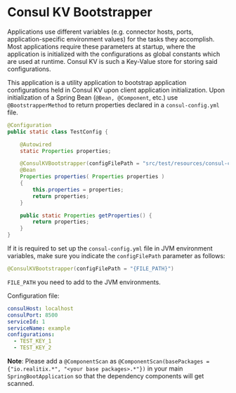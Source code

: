 # Consul KV Bootstrapper

Applications use different variables (e.g. connector hosts, ports, application-specific environment values)
for the tasks they accomplish. Most applications require these parameters at startup, where the application is
initialized with the configurations as global constants which are used at runtime. Consul KV is such a Key-Value store
for storing said configurations.

This application is a utility application to bootstrap application configurations held 
in Consul KV upon client application initialization. Upon initialization of a Spring Bean (`@Bean, @Component`, etc.) use `@BootstrapperMethod` to return properties declared in a `consul-config.yml` file. 

```java
@Configuration
public static class TestConfig {

    @Autowired
    static Properties properties;

    @ConsulKVBootstrapper(configFilePath = "src/test/resources/consul-config.yml")
    @Bean
    Properties properties( Properties properties )
    {
        this.properties = properties;
        return properties;
    }

    public static Properties getProperties() {
        return properties;
    }
}
```

If it is required to set up the `consul-config.yml` file in JVM environment variables, make sure you indicate the `configFilePath` parameter as follows:

```java
@ConsulKVBootstrapper(configFilePath = "{FILE_PATH}")
```

`FILE_PATH` you need to add to the JVM environments.

Configuration file:

```yaml
consulHost: localhost
consulPort: 8500
serviceId: 1
serviceName: example
configurations:
  - TEST_KEY_1
  - TEST_KEY_2

```

**Note**: Please add a `@ComponentScan` as `@ComponentScan(basePackages = {"io.realitix.*", "<your base packages>.*"})` in your main `SpringBootApplication` so that the dependency components will get scanned. 